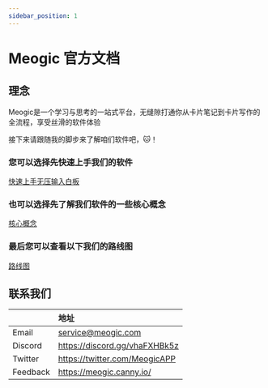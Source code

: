 ```yaml
---
sidebar_position: 1
---
```


# Meogic 官方文档

## 理念

Meogic是一个学习与思考的一站式平台，无缝隙打通你从卡片笔记到卡片写作的全流程，享受丝滑的软件体验

接下来请跟随我的脚步来了解咱们软件吧，🐱！

### 您可以选择先快速上手我们的软件

[快速上手无压输入白板](./getting-started/1.quick-start)

### 也可以选择先了解我们软件的一些核心概念

[核心概念](./core-conception)

### 最后您可以查看以下我们的路线图

[路线图](./roadmap)

## 联系我们

|          | 地址                          |
| -------- | :---------------------------- |
| Email    | service@meogic.com            |
| Discord  | https://discord.gg/vhaFXHBk5z |
| Twitter  | https://twitter.com/MeogicAPP |
| Feedback | https://meogic.canny.io/      |


